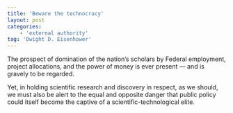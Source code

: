 ```yaml
---
title: 'Beware the technocracy'
layout: post
categories:
    - 'external authority'
tag: 'Dwight D. Eisenhower'
---
```


The prospect of domination of the nation’s scholars by Federal employment, project allocations, and the power of money is ever present — and is gravely to be regarded.

Yet, in holding scientific research and discovery in respect, as we should, we must also be alert to the equal and opposite danger that public policy could itself become the captive of a scientific-technological elite.